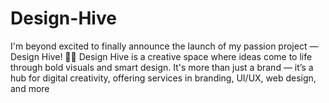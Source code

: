 # Design-Hive
I'm beyond excited to finally announce the launch of my passion project — Design Hive! 🐝✨ Design Hive is a creative space where ideas come to life through bold visuals and smart design. It's more than just a brand — it’s a hub for digital creativity, offering services in branding, UI/UX, web design, and more
